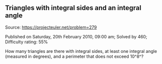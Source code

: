 Triangles with integral sides and an integral angle
---------------------------------------------------

Source: https://projecteuler.net/problem=279

Published on Saturday, 20th February 2010, 09:00 am; Solved by 460;
Difficulty rating: 55%

How many triangles are there with integral sides, at least one integral
angle (measured in degrees), and a perimeter that does not exceed 10^8^?
